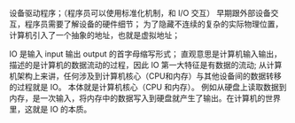 设备驱动程序；（程序员可以使用标准化机制，和 I/O 交互）
早期跟外部设备交互，程序员需要了解设备的硬件细节；
为了隐藏不连续的复杂的实际物理位置，计算机引入了一个抽象的地址，也就是虚拟地址；

IO 是输入 input 输出 output 的首字母缩写形式；
直观意思是计算机输入输出，描述的是计算机的数据流动的过程，因此 IO 第一大特征是有数据的流动;
从计算机架构上来讲，任何涉及到计算机核心（CPU和内存）与其他设备间的数据转移的过程就是 IO。
本体就是计算机核心（CPU 和内存）。
例如从硬盘上读取数据到内存，是一次输入，将内存中的数据写入到硬盘就产生了输出。在计算机的世界里，这就是 IO 的本质。